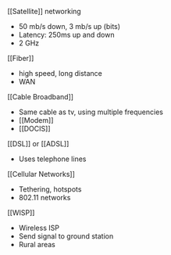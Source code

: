 
[[Satellite]] networking
- 50 mb/s down, 3 mb/s up (bits)
- Latency: 250ms up and down
- 2 GHz

[[Fiber]]
- high speed, long distance
- WAN

[[Cable Broadband]]
- Same cable as tv, using multiple frequencies
- [[Modem]]
- [[DOCIS]]

[[DSL]] or [[ADSL]]
- Uses telephone lines

[[Cellular Networks]]
- Tethering, hotspots
- 802.11 networks

[[WISP]]
- Wireless ISP 
- Send signal to ground station
- Rural areas
